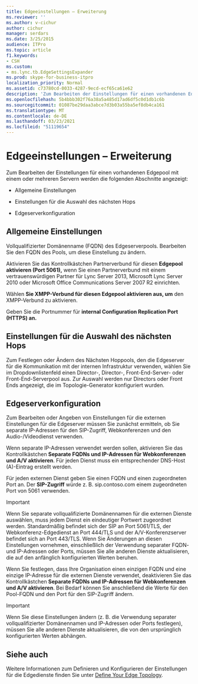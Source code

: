 ```yaml
---
title: Edgeeinstellungen – Erweiterung
ms.reviewer: ''
ms.author: v-cichur
author: cichur
manager: serdars
ms.date: 3/25/2015
audience: ITPro
ms.topic: article
f1.keywords:
- CSH
ms.custom:
- ms.lync.tb.EdgeSettingsExpander
ms.prod: skype-for-business-itpro
localization_priority: Normal
ms.assetid: c73780cd-0033-4287-9ecd-ecf65ca61e62
description: 'Zum Bearbeiten der Einstellungen für einen vorhandenen Edgepool mit einem oder mehreren Servern werden die folgenden Abschnitte angezeigt:'
ms.openlocfilehash: 5b4bbb302f76a38a5a485d17ad6df5c0d1db1c6b
ms.sourcegitcommit: 01087be29daa3abce7d3b03a55ba5ef8db4ca161
ms.translationtype: MT
ms.contentlocale: de-DE
ms.lasthandoff: 03/23/2021
ms.locfileid: "51119654"
---
```

# <a name="edge-settings-expander"></a>Edgeeinstellungen – Erweiterung

Zum Bearbeiten der Einstellungen für einen vorhandenen Edgepool mit einem oder mehreren Servern werden die folgenden Abschnitte angezeigt:

- Allgemeine Einstellungen

- Einstellungen für die Auswahl des nächsten Hops

- Edgeserverkonfiguration



## <a name="general-settings"></a>Allgemeine Einstellungen

Vollqualifizierter Domänenname (FQDN) des Edgeserverpools. Bearbeiten Sie den FQDN des Pools, um diese Einstellung zu ändern.

Aktivieren Sie das Kontrollkästchen Partnerverbund für diesen **Edgepool aktivieren (Port 5061),** wenn Sie einen Partnerverbund mit einem vertrauenswürdigen Partner für Lync Server 2013, Microsoft Lync Server 2010 oder Microsoft Office Communications Server 2007 R2 einrichten.

Wählen **Sie XMPP-Verbund für diesen Edgepool aktivieren aus, um** den XMPP-Verbund zu aktivieren.

Geben Sie die Portnummer für **internal Configuration Replication Port (HTTPS) an.**

## <a name="next-hop-selection-settings"></a>Einstellungen für die Auswahl des nächsten Hops

Zum Festlegen oder  Ändern des Nächsten Hoppools, den die Edgeserver für die Kommunikation mit der internen Infrastruktur verwenden, wählen Sie im Dropdownlistenfeld einen Director-, Director-, Front-End-Server- oder Front-End-Serverpool aus. Zur Auswahl werden nur Directors oder Front Ends angezeigt, die im Topologie-Generator konfiguriert wurden.

## <a name="edge-server-configuration"></a>Edgeserverkonfiguration

Zum Bearbeiten oder Angeben  von Einstellungen für die externen Einstellungen für die Edgeserver müssen Sie zunächst ermitteln, ob Sie separate IP-Adressen für den SIP-Zugriff, Webkonferenzen und den Audio-/Videodienst verwenden.

Wenn separate IP-Adressen verwendet werden sollen, aktivieren Sie das Kontrollkästchen **Separate FQDNs und IP-Adressen für Webkonferenzen und A/V aktivieren**. Für jeden Dienst muss ein entsprechender DNS-Host (A)-Eintrag erstellt werden.

Für jeden externen Dienst geben Sie einen FQDN und einen zugeordneten Port an. Der **SIP-Zugriff** würde z. B. sip.contoso.com einem zugeordneten Port von 5061 verwenden.

> [!IMPORTANT]
> Wenn Sie separate vollqualifizierte Domänennamen für die externen Dienste auswählen, muss jedem Dienst ein eindeutiger Portwert zugeordnet werden. Standardmäßig befindet sich der SIP an Port 5061/TLS, der Webkonferenz-Edgedienst an Port 444/TLS und der A/V-Konferenzserver befindet sich an Port 443/TLS. Wenn Sie Änderungen an diesen Einstellungen vornehmen, einschließlich der Verwendung separater FQDN- und IP-Adressen oder Ports, müssen Sie alle anderen Dienste aktualisieren, die auf den anfänglich konfigurierten Werten beruhen.

Wenn Sie festlegen, dass Ihre Organisation einen einzigen FQDN und eine einzige IP-Adresse für die externen Dienste verwendet, deaktivieren Sie das Kontrollkästchen **Separate FQDNs und IP-Adressen für Webkonferenzen und A/V aktivieren**. Bei Bedarf können Sie anschließend die Werte für den Pool-FQDN und den Port für den SIP-Zugriff ändern.

> [!IMPORTANT]
> Wenn Sie diese Einstellungen ändern (z. B. die Verwendung separater vollqualifizierter Domänennamen und IP-Adressen oder Ports festlegen), müssen Sie alle anderen Dienste aktualisieren, die von den ursprünglich konfigurierten Werten abhängen.

## <a name="see-also"></a>Siehe auch

Weitere Informationen zum Definieren und Konfigurieren der Einstellungen für die Edgedienste finden Sie unter [Define Your Edge Topology](/previous-versions/office/lync-server-2013/lync-server-2013-define-your-edge-topology).